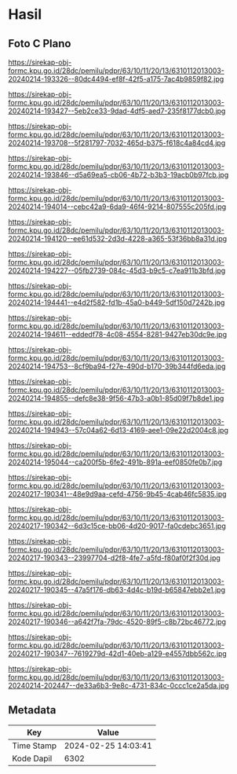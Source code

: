 # Hasil

## Foto C Plano

https://sirekap-obj-formc.kpu.go.id/28dc/pemilu/pdpr/63/10/11/20/13/6310112013003-20240214-193326--80dc4494-ef8f-42f5-a175-7ac4b9859f82.jpg

https://sirekap-obj-formc.kpu.go.id/28dc/pemilu/pdpr/63/10/11/20/13/6310112013003-20240214-193427--5eb2ce33-9dad-4df5-aed7-235f8177dcb0.jpg

https://sirekap-obj-formc.kpu.go.id/28dc/pemilu/pdpr/63/10/11/20/13/6310112013003-20240214-193708--5f281797-7032-465d-b375-f618c4a84cd4.jpg

https://sirekap-obj-formc.kpu.go.id/28dc/pemilu/pdpr/63/10/11/20/13/6310112013003-20240214-193846--d5a69ea5-cb06-4b72-b3b3-19acb0b97fcb.jpg

https://sirekap-obj-formc.kpu.go.id/28dc/pemilu/pdpr/63/10/11/20/13/6310112013003-20240214-194014--cebc42a9-6da9-46f4-9214-807555c205fd.jpg

https://sirekap-obj-formc.kpu.go.id/28dc/pemilu/pdpr/63/10/11/20/13/6310112013003-20240214-194120--ee61d532-2d3d-4228-a365-53f36bb8a31d.jpg

https://sirekap-obj-formc.kpu.go.id/28dc/pemilu/pdpr/63/10/11/20/13/6310112013003-20240214-194227--05fb2739-084c-45d3-b9c5-c7ea911b3bfd.jpg

https://sirekap-obj-formc.kpu.go.id/28dc/pemilu/pdpr/63/10/11/20/13/6310112013003-20240214-194441--e4d2f582-fd1b-45a0-b449-5df150d7242b.jpg

https://sirekap-obj-formc.kpu.go.id/28dc/pemilu/pdpr/63/10/11/20/13/6310112013003-20240214-194611--eddedf78-4c08-4554-8281-9427eb30dc9e.jpg

https://sirekap-obj-formc.kpu.go.id/28dc/pemilu/pdpr/63/10/11/20/13/6310112013003-20240214-194753--8cf9ba94-f27e-490d-b170-39b344fd6eda.jpg

https://sirekap-obj-formc.kpu.go.id/28dc/pemilu/pdpr/63/10/11/20/13/6310112013003-20240214-194855--defc8e38-9f56-47b3-a0b1-85d09f7b8de1.jpg

https://sirekap-obj-formc.kpu.go.id/28dc/pemilu/pdpr/63/10/11/20/13/6310112013003-20240214-194943--57c04a62-6d13-4169-aee1-09e22d2004c8.jpg

https://sirekap-obj-formc.kpu.go.id/28dc/pemilu/pdpr/63/10/11/20/13/6310112013003-20240214-195044--ca200f5b-6fe2-491b-891a-eef0850fe0b7.jpg

https://sirekap-obj-formc.kpu.go.id/28dc/pemilu/pdpr/63/10/11/20/13/6310112013003-20240217-190341--48e9d9aa-cefd-4756-9b45-4cab46fc5835.jpg

https://sirekap-obj-formc.kpu.go.id/28dc/pemilu/pdpr/63/10/11/20/13/6310112013003-20240217-190342--6d3c15ce-bb06-4d20-9017-fa0cdebc3651.jpg

https://sirekap-obj-formc.kpu.go.id/28dc/pemilu/pdpr/63/10/11/20/13/6310112013003-20240217-190343--23997704-d2f8-4fe7-a5fd-f80af0f2f30d.jpg

https://sirekap-obj-formc.kpu.go.id/28dc/pemilu/pdpr/63/10/11/20/13/6310112013003-20240217-190345--47a5f176-db63-4d4c-b19d-b65847ebb2e1.jpg

https://sirekap-obj-formc.kpu.go.id/28dc/pemilu/pdpr/63/10/11/20/13/6310112013003-20240217-190346--a642f7fa-79dc-4520-89f5-c8b72bc46772.jpg

https://sirekap-obj-formc.kpu.go.id/28dc/pemilu/pdpr/63/10/11/20/13/6310112013003-20240217-190347--7619279d-42d1-40eb-a129-e4557dbb562c.jpg

https://sirekap-obj-formc.kpu.go.id/28dc/pemilu/pdpr/63/10/11/20/13/6310112013003-20240214-202447--de33a6b3-9e8c-4731-834c-0ccc1ce2a5da.jpg


## Metadata

| Key        | Value               |
| ---------- | ------------------- |
| Time Stamp | 2024-02-25 14:03:41 |
| Kode Dapil | 6302                |




